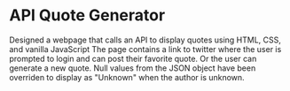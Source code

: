 # API Quote Generator
Designed a webpage that calls an API to display quotes using HTML, CSS, and vanilla JavaScript
The page contains a link to twitter where the user is prompted to login and can post their favorite quote.
Or the user can generate a new quote. Null values from the JSON object have been overriden to display as "Unknown"
when the author is unknown.